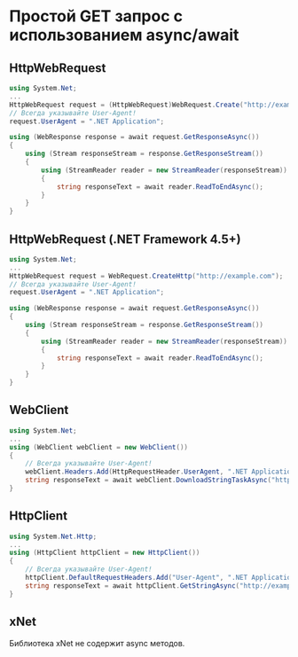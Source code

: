 ﻿# Простой GET запрос с использованием async/await

## HttpWebRequest

```csharp
using System.Net;
...
HttpWebRequest request = (HttpWebRequest)WebRequest.Create("http://example.com");
// Всегда указывайте User-Agent!
request.UserAgent = ".NET Application";

using (WebResponse response = await request.GetResponseAsync())
{
	using (Stream responseStream = response.GetResponseStream())
	{
		using (StreamReader reader = new StreamReader(responseStream))
		{
			string responseText = await reader.ReadToEndAsync();
		}
	}
}
```

## HttpWebRequest (.NET Framework 4.5+)

```csharp
using System.Net;
...
HttpWebRequest request = WebRequest.CreateHttp("http://example.com");
// Всегда указывайте User-Agent!
request.UserAgent = ".NET Application";

using (WebResponse response = await request.GetResponseAsync())
{
	using (Stream responseStream = response.GetResponseStream())
	{
		using (StreamReader reader = new StreamReader(responseStream))
		{
			string responseText = await reader.ReadToEndAsync();
		}
	}
}
```

## WebClient

```csharp
using System.Net;
...
using (WebClient webClient = new WebClient())
{
	// Всегда указывайте User-Agent!
	webClient.Headers.Add(HttpRequestHeader.UserAgent, ".NET Application");
	string responseText = await webClient.DownloadStringTaskAsync("http://example.com");
}
```

## HttpClient

```csharp
using System.Net.Http;
...
using (HttpClient httpClient = new HttpClient())
{
	// Всегда указывайте User-Agent!
	httpClient.DefaultRequestHeaders.Add("User-Agent", ".NET Application");
	string responseText = await httpClient.GetStringAsync("http://example.com");
}
```

## xNet

Библиотека xNet не содержит async методов.
